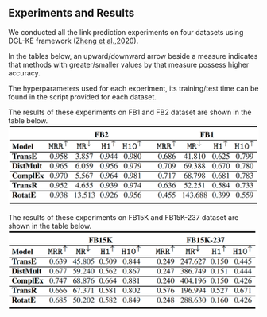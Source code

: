 ## Experiments and Results

We conducted all the link prediction experiments on four datasets using DGL-KE framework ([Zheng et al.,2020](https://arxiv.org/pdf/2004.08532.pdf)). 

In the tables below, an upward/downward arrow beside a measure indicates that methods with greater/smaller values by that measure possess higher accuracy.

The hyperparameters used for each experiment, its training/test time can be found in the script provided for each dataset. 

The results of these experiments on FB1 and FB2 dataset are shown in the table below. 
![This is an image](https://github.com/idirlab/freebases/blob/main/Experiments/FB1vsFB2.png?raw=true)

The results of these experiments on FB15K and FB15K-237 dataset are shown in the table below. 
![This is an image](https://github.com/idirlab/freebases/blob/main/Experiments/FB15KvsFB15K-237.png?raw=true)
